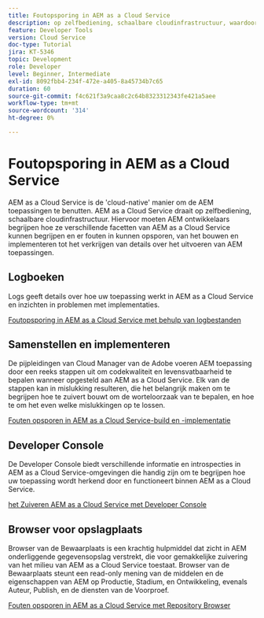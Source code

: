 ```yaml
---
title: Foutopsporing in AEM as a Cloud Service
description: op zelfbediening, schaalbare cloudinfrastructuur, waardoor AEM ontwikkelaars moeten begrijpen hoe ze verschillende facetten van AEM as a Cloud Service kunnen begrijpen en debuggen, van het bouwen en implementeren tot het verkrijgen van details over het uitvoeren van AEM toepassingen.
feature: Developer Tools
version: Cloud Service
doc-type: Tutorial
jira: KT-5346
topic: Development
role: Developer
level: Beginner, Intermediate
exl-id: 8092fbb4-234f-472e-a405-8a45734b7c65
duration: 60
source-git-commit: f4c621f3a9caa8c2c64b8323312343fe421a5aee
workflow-type: tm+mt
source-wordcount: '314'
ht-degree: 0%

---
```


# Foutopsporing in AEM as a Cloud Service

AEM as a Cloud Service is de &#39;cloud-native&#39; manier om de AEM toepassingen te benutten. AEM as a Cloud Service draait op zelfbediening, schaalbare cloudinfrastructuur. Hiervoor moeten AEM ontwikkelaars begrijpen hoe ze verschillende facetten van AEM as a Cloud Service kunnen begrijpen en er fouten in kunnen opsporen, van het bouwen en implementeren tot het verkrijgen van details over het uitvoeren van AEM toepassingen.

## Logboeken

Logs geeft details over hoe uw toepassing werkt in AEM as a Cloud Service en inzichten in problemen met implementaties.

[Foutopsporing in AEM as a Cloud Service met behulp van logbestanden](./logs.md)

## Samenstellen en implementeren

De pijpleidingen van Cloud Manager van de Adobe voeren AEM toepassing door een reeks stappen uit om codekwaliteit en levensvatbaarheid te bepalen wanneer opgesteld aan AEM as a Cloud Service. Elk van de stappen kan in mislukking resulteren, die het belangrijk maken om te begrijpen hoe te zuivert bouwt om de worteloorzaak van te bepalen, en hoe te om het even welke mislukkingen op te lossen.

[Fouten opsporen in AEM as a Cloud Service-build en -implementatie](./build-and-deployment.md)

## Developer Console

De Developer Console biedt verschillende informatie en introspecties in AEM as a Cloud Service-omgevingen die handig zijn om te begrijpen hoe uw toepassing wordt herkend door en functioneert binnen AEM as a Cloud Service.

[ het Zuiveren AEM as a Cloud Service met Developer Console ](./developer-console.md)

## Browser voor opslagplaats

Browser van de Bewaarplaats is een krachtig hulpmiddel dat zicht in AEM onderliggende gegevensopslag verstrekt, die voor gemakkelijke zuivering van het milieu van AEM as a Cloud Service toestaat. Browser van de Bewaarplaats steunt een read-only mening van de middelen en de eigenschappen van AEM op Productie, Stadium, en Ontwikkeling, evenals Auteur, Publish, en de diensten van de Voorproef.

[Fouten opsporen in AEM as a Cloud Service met Repository Browser](./repository-browser.md)
